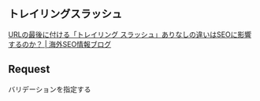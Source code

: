 ## トレイリングスラッシュ
[URLの最後に付ける「トレイリング スラッシュ」ありなしの違いはSEOに影響するのか？ | 海外SEO情報ブログ](https://www.suzukikenichi.com/blog/differences-between-trailing-slash-and-non-trailing-slash/)

## Request
バリデーションを指定する
